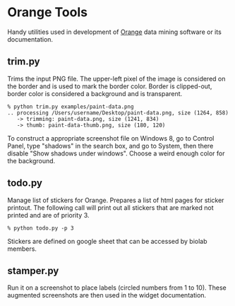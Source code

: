 Orange Tools
============

Handy utilities used in development of [Orange](http://orange.biolab.si) 
data mining software or its documentation. 

trim.py
-------
Trims the input PNG file. The upper-left pixel of the image is considered on
the border and is used to mark the border color. Border is clipped-out, border
color is considered a background and is transparent. 

    % python trim.py examples/paint-data.png
    .. processing /Users/username/Desktop/paint-data.png, size (1264, 858)
       -> trimming: paint-data.png, size (1241, 834)
       -> thumb: paint-data-thumb.png, size (180, 120)

To construct a appropriate screenshot file on Windows 8, go to Control Panel, 
type "shadows" in the search box, and go to System, then there disable 
"Show shadows under windows". Choose a weird enough color for the background.

todo.py
-------
Manage list of stickers for Orange. Prepares a list of html pages for sticker
printout. The following call will print out all stickers that are marked not
printed and are of priority 3.

    % python todo.py -p 3

Stickers are defined on google sheet that can be accessed by biolab members.

stamper.py
----------
Run it on a screenshot to place labels (circled numbers from 1 to 10).
These augmented screenshots are then used in the widget documentation.
